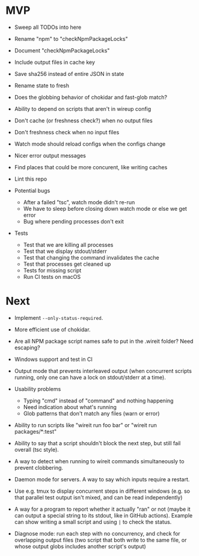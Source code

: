 # MVP

- Sweep all TODOs into here

- Rename "npm" to "checkNpmPackageLocks"

- Document "checkNpmPackageLocks"

- Include output files in cache key

- Save sha256 instead of entire JSON in state

- Rename state to fresh

- Does the globbing behavior of chokidar and fast-glob match?

- Ability to depend on scripts that aren't in wireup config

- Don't cache (or freshness check?) when no output files

- Don't freshness check when no input files

- Watch mode should reload configs when the configs change

- Nicer error output messages

- Find places that could be more concurent, like writing caches

- Lint this repo

- Potential bugs

  - After a failed "tsc", watch mode didn't re-run
  - We have to sleep before closing down watch mode or else we get error
  - Bug where pending processes don't exit

- Tests

  - Test that we are killing all processes
  - Test that we display stdout/stderr
  - Test that changing the command invalidates the cache
  - Test that processes get cleaned up
  - Tests for missing script
  - Run CI tests on macOS

# Next

- Implement `--only-status-required`.

- More efficient use of chokidar.

- Are all NPM package script names safe to put in the .wireit folder? Need
  escaping?

- Windows support and test in CI

- Output mode that prevents interleaved output (when concurrent scripts running,
  only one can have a lock on stdout/stderr at a time).

- Usability problems

  - Typing "cmd" instead of "command" and nothing happening
  - Need indication about what's running
  - Glob patterns that don't match any files (warn or error)

- Ability to run scripts like "wireit run foo bar" or "wireit run
  packages/\*:test"

- Ability to say that a script shouldn't block the next step, but still fail
  overall (tsc style).

- A way to detect when running to wireit commands simultaneously to prevent
  clobbering.

- Daemon mode for servers. A way to say which inputs require a restart.

- Use e.g. tmux to display concurrent steps in different windows (e.g. so that
  parallel test output isn't mixed, and can be read independently)

- A way for a program to report whether it actually "ran" or not (maybe it can
  output a special string to its stdout, like in GitHub actions). Example can
  show writing a small script and using `|` to check the status.

- Diagnose mode: run each step with no concurrency, and check for overlapping
  output files (two script that both write to the same file, or whose output
  globs includes another script's output)
